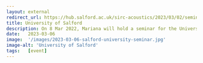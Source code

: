 ```yaml
---
layout: external
redirect_url: https://hub.salford.ac.uk/sirc-acoustics/2023/03/02/seminar-enhanced-audio-description-the-convergence-of-sound-design-and-accessibility/
title: University of Salford
description: On 8 Mar 2022, Mariana will hold a seminar for the University of Salford titled Enhanced Audio Description – The Convergence of Sound Design and Accessibility.
date:   2023-03-06
image:  '/images/2023-03-06-salford-university-seminar.jpg'
image-alt: 'University of Salford'
tags:   [event]
---
```


